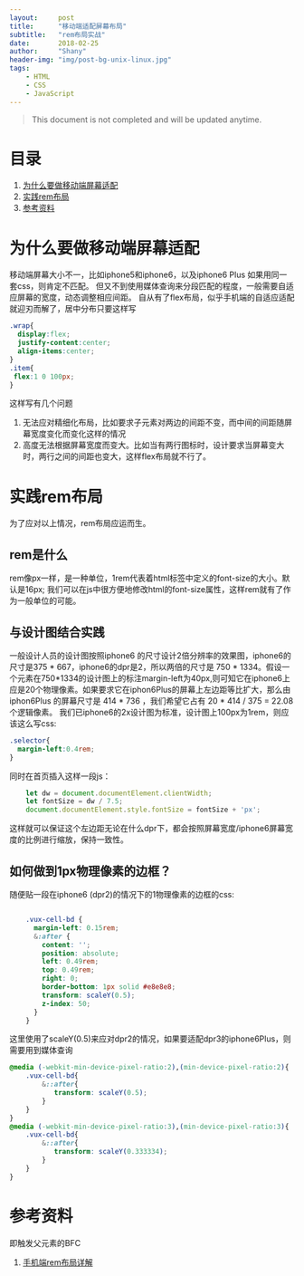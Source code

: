```yaml
---
layout:     post
title:      "移动端适配屏幕布局"
subtitle:   "rem布局实战"
date:       2018-02-25
author:     "Shany"
header-img: "img/post-bg-unix-linux.jpg"
tags:
    - HTML
    - CSS 
    - JavaScript
---
```


> This document is not completed and will be updated anytime.


# 目录

1. [为什么要做移动端屏幕适配](#为什么要做移动端屏幕适配)
2. [实践rem布局](#实践rem布局)
3. [参考资料](#如何触发BFC)


# 为什么要做移动端屏幕适配

移动端屏幕大小不一，比如iphone5和iphone6，以及iphone6 Plus 如果用同一套css，则肯定不匹配。
但又不到使用媒体查询来分段匹配的程度，一般需要自适应屏幕的宽度，动态调整相应间距。
自从有了flex布局，似乎手机端的自适应适配就迎刃而解了，居中分布只要这样写
```css
.wrap{
  display:flex;
  justify-content:center;
  align-items:center;
}
.item{
 flex:1 0 100px;
}
```
这样写有几个问题
1. 无法应对精细化布局，比如要求子元素对两边的间距不变，而中间的间距随屏幕宽度变化而变化这样的情况
2. 高度无法根据屏幕宽度而变大。比如当有两行图标时，设计要求当屏幕变大时，两行之间的间距也变大，这样flex布局就不行了。


# 实践rem布局

为了应对以上情况，rem布局应运而生。
## rem是什么
rem像px一样，是一种单位，1rem代表着html标签中定义的font-size的大小。默认是16px;
我们可以在js中很方便地修改html的font-size属性，这样rem就有了作为一般单位的可能。

## 与设计图结合实践
一般设计人员的设计图按照iphone6 的尺寸设计2倍分辨率的效果图，iphone6的尺寸是375 * 667，iphone6的dpr是2，所以两倍的尺寸是 750 * 1334。假设一个元素在750*1334的设计图上的标注margin-left为40px,则可知它在iphone6上应是20个物理像素。如果要求它在iphon6Plus的屏幕上左边距等比扩大，那么由iphon6Plus 的屏幕尺寸是 414 * 736 ，我们希望它占有 20 * 414 / 375 = 22.08 个逻辑像素。
我们已iphone6的2x设计图为标准，设计图上100px为1rem，则应该这么写css:
```css
.selector{
  margin-left:0.4rem;
}
```
同时在首页插入这样一段js：
```js
    let dw = document.documentElement.clientWidth;
    let fontSize = dw / 7.5;
    document.documentElement.style.fontSize = fontSize + 'px';
```
这样就可以保证这个左边距无论在什么dpr下，都会按照屏幕宽度/iphone6屏幕宽度的比例进行缩放，保持一致性。

## 如何做到1px物理像素的边框？

随便贴一段在iphone6  (dpr2)的情况下的1物理像素的边框的css:
```css

    .vux-cell-bd {
      margin-left: 0.15rem;
      &:after {
        content: '';
        position: absolute;
        left: 0.49rem;
        top: 0.49rem;
        right: 0;
        border-bottom: 1px solid #e8e8e8;
        transform: scaleY(0.5);
        z-index: 50;
      }
    }
```
这里使用了scaleY(0.5)来应对dpr2的情况，如果要适配dpr3的iphone6Plus，则需要用到媒体查询
```css
@media (-webkit-min-device-pixel-ratio:2),(min-device-pixel-ratio:2){
    .vux-cell-bd{
        &::after{
           transform: scaleY(0.5);
        }
    }
}
@media (-webkit-min-device-pixel-ratio:3),(min-device-pixel-ratio:3){
    .vux-cell-bd{
        &::after{
           transform: scaleY(0.333334);
        }
    }
}
```
# 参考资料
即触发父元素的BFC
1. [手机端rem布局详解](http://www.cnblogs.com/well-nice/p/5509589.html) 

